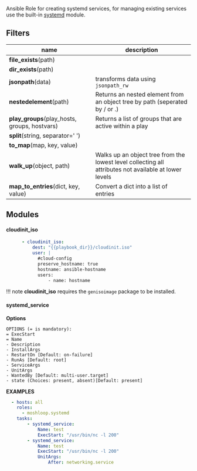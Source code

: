
Ansible Role for creating systemd services, for managing existing services use the built-in [systemd](https://docs.ansible.com/ansible/latest/modules/systemd_module.html) module.

## Filters

| name                                          | description                                                  |
| --------------------------------------------- | ------------------------------------------------------------ |
| **file_exists**(path)                         |                                                              |
| **dir_exists**(path)                          |                                                              |
| **jsonpath**(data)                            | transforms data using `jsonpath_rw`                            |
| **nestedelement**(path)                       | Returns an nested element from an object tree by path (seperated by / or .) |
| **play_groups**(play_hosts, groups, hostvars) | Returns a list of groups that are active within a play       |
| **split**(string, separator=' ')              |                                                              |
| **to_map**(map, key, value)                   |                                                              |
| **walk_up**(object, path)                     | Walks up an object tree from the lowest level collecting all attributes not available at lower levels |
| **map_to_entries**(dict, key, value)          | Convert a dict into a list of entries                        |


## Modules

#### cloudinit_iso

```yaml
      - cloudinit_iso:
          dest: "{{playbook_dir}}/cloudinit.iso"
          user: |
            #cloud-config
            preserve_hostname: true
            hostname: ansible-hostname
            users:
                - name: hostname
```

!!! note
    **cloudinit_iso** requires the `genisoimage` package to be installed.

#### systemd_service
**Options**
```
OPTIONS (= is mandatory):
= ExecStart
= Name
- Description
- InstallArgs
- RestartOn [Default: on-failure]
- RunAs [Default: root]
- ServiceArgs
- UnitArgs
- WantedBy [Default: multi-user.target]
- state (Choices: present, absent)[Default: present]
```

**EXAMPLES**
```yaml
  - hosts: all
    roles:
      - moshloop.systemd
    tasks:
        - systemd_service:
            Name: test
            ExecStart: "/usr/bin/nc -l 200"
        - systemd_service:
            Name: test
            ExecStart: "/usr/bin/nc -l 200"
            UnitArgs:
                After: networking.service
```
